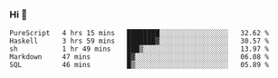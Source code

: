 ### Hi 👋

<!--START_SECTION:waka-->

```text
PureScript   4 hrs 15 mins   ████████░░░░░░░░░░░░░░░░░   32.62 %
Haskell      3 hrs 59 mins   ███████▓░░░░░░░░░░░░░░░░░   30.57 %
sh           1 hr 49 mins    ███▒░░░░░░░░░░░░░░░░░░░░░   13.97 %
Markdown     47 mins         █▓░░░░░░░░░░░░░░░░░░░░░░░   06.08 %
SQL          46 mins         █▒░░░░░░░░░░░░░░░░░░░░░░░   05.89 %
```

<!--END_SECTION:waka-->
